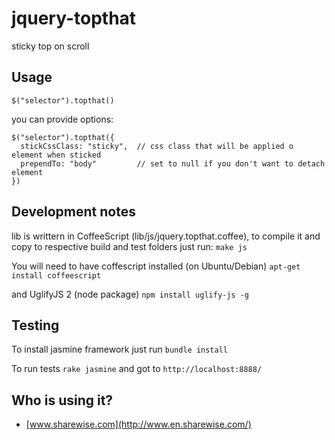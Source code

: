 jquery-topthat
==============

sticky top on scroll

Usage
----------------------------

``` $("selector").topthat() ```

you can provide options:

``` 
$("selector").topthat({
  stickCssClass: "sticky",  // css class that will be applied o element when sticked
  prependTo: "body"         // set to null if you don't want to detach element
}) 
```

Development notes
----------------------------


lib is writtern in CoffeeScript (lib/js/jquery.topthat.coffee), to compile it and copy to respective build and test folders just run:
``` make js ```

You will need to have coffescript installed
(on Ubuntu/Debian)
``` apt-get install coffeescript ```

and UglifyJS 2 (node package)
``` npm install uglify-js -g ```


Testing
----------------------------

To install jasmine framework just run ``` bundle install ```

To run tests ``` rake jasmine ``` and got to ``` http://localhost:8888/ ``` 


Who is using it?
----------------------------

* [www.sharewise.com](http://www.en.sharewise.com/)